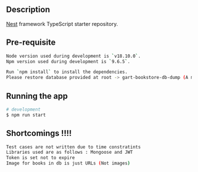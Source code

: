 ## Description

[Nest](https://github.com/nestjs/nest) framework TypeScript starter repository.

## Pre-requisite
```bash
Node version used during development is `v18.10.0`.
Npm version used during development is `9.6.5`.

Run `npm install` to install the dependencies.
Please restore database provided at root -> gart-bookstore-db-dump (A mongodump backup)
```

## Running the app

```bash
# development
$ npm run start
```
## Shortcomings !!!!
```bash
Test cases are not written due to time constratints
Libraries used are as follows : Mongoose and JWT
Token is set not to expire
Image for books in db is just URLs (Not images)
